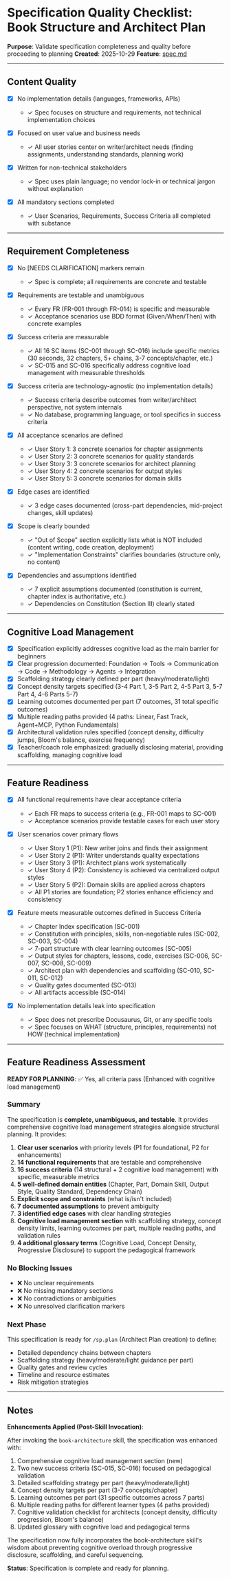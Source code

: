 # Specification Quality Checklist: Book Structure and Architect Plan

**Purpose**: Validate specification completeness and quality before proceeding to planning
**Created**: 2025-10-29
**Feature**: [spec.md](../spec.md)

---

## Content Quality

- [x] No implementation details (languages, frameworks, APIs)
  - ✓ Spec focuses on structure and requirements, not technical implementation choices

- [x] Focused on user value and business needs
  - ✓ All user stories center on writer/architect needs (finding assignments, understanding standards, planning work)

- [x] Written for non-technical stakeholders
  - ✓ Spec uses plain language; no vendor lock-in or technical jargon without explanation

- [x] All mandatory sections completed
  - ✓ User Scenarios, Requirements, Success Criteria all completed with substance

---

## Requirement Completeness

- [x] No [NEEDS CLARIFICATION] markers remain
  - ✓ Spec is complete; all requirements are concrete and testable

- [x] Requirements are testable and unambiguous
  - ✓ Every FR (FR-001 through FR-014) is specific and measurable
  - ✓ Acceptance scenarios use BDD format (Given/When/Then) with concrete examples

- [x] Success criteria are measurable
  - ✓ All 16 SC items (SC-001 through SC-016) include specific metrics (30 seconds, 32 chapters, 5+ chains, 3-7 concepts/chapter, etc.)
  - ✓ SC-015 and SC-016 specifically address cognitive load management with measurable thresholds

- [x] Success criteria are technology-agnostic (no implementation details)
  - ✓ Success criteria describe outcomes from writer/architect perspective, not system internals
  - ✓ No database, programming language, or tool specifics in success criteria

- [x] All acceptance scenarios are defined
  - ✓ User Story 1: 3 concrete scenarios for chapter assignments
  - ✓ User Story 2: 3 concrete scenarios for quality standards
  - ✓ User Story 3: 3 concrete scenarios for architect planning
  - ✓ User Story 4: 2 concrete scenarios for output styles
  - ✓ User Story 5: 3 concrete scenarios for domain skills

- [x] Edge cases are identified
  - ✓ 3 edge cases documented (cross-part dependencies, mid-project changes, skill updates)

- [x] Scope is clearly bounded
  - ✓ "Out of Scope" section explicitly lists what is NOT included (content writing, code creation, deployment)
  - ✓ "Implementation Constraints" clarifies boundaries (structure only, no content)

- [x] Dependencies and assumptions identified
  - ✓ 7 explicit assumptions documented (constitution is current, chapter index is authoritative, etc.)
  - ✓ Dependencies on Constitution (Section III) clearly stated

---

## Cognitive Load Management

- [x] Specification explicitly addresses cognitive load as the main barrier for beginners
- [x] Clear progression documented: Foundation → Tools → Communication → Code → Methodology → Agents → Integration
- [x] Scaffolding strategy clearly defined per part (heavy/moderate/light)
- [x] Concept density targets specified (3-4 Part 1, 3-5 Part 2, 4-5 Part 3, 5-7 Part 4, 4-6 Parts 5-7)
- [x] Learning outcomes documented per part (7 outcomes, 31 total specific outcomes)
- [x] Multiple reading paths provided (4 paths: Linear, Fast Track, Agent+MCP, Python Fundamentals)
- [x] Architectural validation rules specified (concept density, difficulty jumps, Bloom's balance, exercise frequency)
- [x] Teacher/coach role emphasized: gradually disclosing material, providing scaffolding, managing cognitive load

---

## Feature Readiness

- [x] All functional requirements have clear acceptance criteria
  - ✓ Each FR maps to success criteria (e.g., FR-001 maps to SC-001)
  - ✓ Acceptance scenarios provide testable cases for each user story

- [x] User scenarios cover primary flows
  - ✓ User Story 1 (P1): New writer joins and finds their assignment
  - ✓ User Story 2 (P1): Writer understands quality expectations
  - ✓ User Story 3 (P1): Architect plans work systematically
  - ✓ User Story 4 (P2): Consistency is achieved via centralized output styles
  - ✓ User Story 5 (P2): Domain skills are applied across chapters
  - ✓ All P1 stories are foundation; P2 stories enhance efficiency and consistency

- [x] Feature meets measurable outcomes defined in Success Criteria
  - ✓ Chapter Index specification (SC-001)
  - ✓ Constitution with principles, skills, non-negotiable rules (SC-002, SC-003, SC-004)
  - ✓ 7-part structure with clear learning outcomes (SC-005)
  - ✓ Output styles for chapters, lessons, code, exercises (SC-006, SC-007, SC-008, SC-009)
  - ✓ Architect plan with dependencies and scaffolding (SC-010, SC-011, SC-012)
  - ✓ Quality gates documented (SC-013)
  - ✓ All artifacts accessible (SC-014)

- [x] No implementation details leak into specification
  - ✓ Spec does not prescribe Docusaurus, Git, or any specific tools
  - ✓ Spec focuses on WHAT (structure, principles, requirements) not HOW (technical implementation)

---

## Feature Readiness Assessment

**READY FOR PLANNING**: ✅ Yes, all criteria pass (Enhanced with cognitive load management)

### Summary

The specification is **complete, unambiguous, and testable**. It provides comprehensive cognitive load management strategies alongside structural planning. It provides:

1. **Clear user scenarios** with priority levels (P1 for foundational, P2 for enhancements)
2. **14 functional requirements** that are testable and comprehensive
3. **16 success criteria** (14 structural + 2 cognitive load management) with specific, measurable metrics
4. **5 well-defined domain entities** (Chapter, Part, Domain Skill, Output Style, Quality Standard, Dependency Chain)
5. **Explicit scope and constraints** (what is/isn't included)
6. **7 documented assumptions** to prevent ambiguity
7. **3 identified edge cases** with clear handling strategies
8. **Cognitive load management section** with scaffolding strategy, concept density limits, learning outcomes per part, multiple reading paths, and validation rules
9. **4 additional glossary terms** (Cognitive Load, Concept Density, Progressive Disclosure) to support the pedagogical framework

### No Blocking Issues

- ❌ No unclear requirements
- ❌ No missing mandatory sections
- ❌ No contradictions or ambiguities
- ❌ No unresolved clarification markers

### Next Phase

This specification is ready for `/sp.plan` (Architect Plan creation) to define:
- Detailed dependency chains between chapters
- Scaffolding strategy (heavy/moderate/light guidance per part)
- Quality gates and review cycles
- Timeline and resource estimates
- Risk mitigation strategies

---

## Notes

**Enhancements Applied (Post-Skill Invocation)**:

After invoking the `book-architecture` skill, the specification was enhanced with:
1. Comprehensive cognitive load management section (new)
2. Two new success criteria (SC-015, SC-016) focused on pedagogical validation
3. Detailed scaffolding strategy per part (heavy/moderate/light)
4. Concept density targets per part (3-7 concepts/chapter)
5. Learning outcomes per part (31 specific outcomes across 7 parts)
6. Multiple reading paths for different learner types (4 paths provided)
7. Cognitive validation checklist for architects (concept density, difficulty progression, Bloom's balance)
8. Updated glossary with cognitive load and pedagogical terms

The specification now fully incorporates the book-architecture skill's wisdom about preventing cognitive overload through progressive disclosure, scaffolding, and careful sequencing.

**Status**: Specification is complete and ready for planning.
